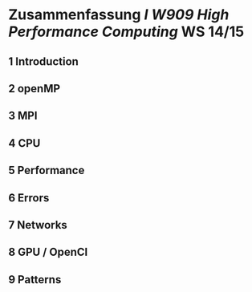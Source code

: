 # Zusammenfassung _I W909 High Performance Computing_ WS 14/15



## 1 Introduction



## 2 openMP



## 3 MPI



## 4 CPU



## 5 Performance



## 6 Errors



## 7 Networks



## 8 GPU / OpenCl



## 9 Patterns




